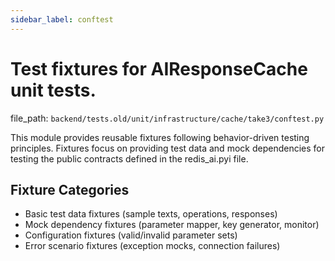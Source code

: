 ```yaml
---
sidebar_label: conftest
---
```


# Test fixtures for AIResponseCache unit tests.

  file_path: `backend/tests.old/unit/infrastructure/cache/take3/conftest.py`

This module provides reusable fixtures following behavior-driven testing
principles. Fixtures focus on providing test data and mock dependencies
for testing the public contracts defined in the redis_ai.pyi file.

## Fixture Categories

- Basic test data fixtures (sample texts, operations, responses)
- Mock dependency fixtures (parameter mapper, key generator, monitor)
- Configuration fixtures (valid/invalid parameter sets)
- Error scenario fixtures (exception mocks, connection failures)
